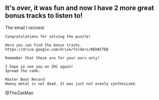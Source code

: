 ## It's over, it was fun and now I have 2 more great bonus tracks to listen to!



The email I recived:
```
Congratulations for solving the puzzle!       

Here you can find the bonus tracks.        
https://drive.google.com/drive/folders/REDACTED    

Remember that these are for your ears only!

I hope yo see you on IRC again!
Spread the code.       

Master Boot Record
Heavy metal is not dead. It was just not evenly synthesized.

```

@TheZakMan

